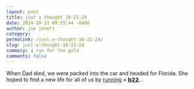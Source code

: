 ```yaml
---
layout: post
title: just a thought 10-21-24
date: 2024-10-21 09:55:44 -0400
author: joe jenett
category: 
permalink: /just-a-thought-10-21-24/
slug: just-a-thought-10-21-24
summary: a run for the gold
comments: false
---
```

When Dad died, we were packed into the car and headed for Florida. She hoped to find a new life for all of us by <a href="https://ideas.joejenett.com/#a%20run%20for%20the%20gold">running</a> &raquo; <a title="𝗯𝘂𝗹𝗹𝘁𝗼𝘄𝗻.𝟮𝟬𝟮𝟮 | running" href="https://bulltown.joejenett.com/words/running/">𝗯𝟮𝟮</a>...





<a style="display:none;" href="https://brid.gy/publish/mastodon"><small>(cross-posted to mastodon)</small></a>